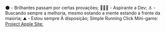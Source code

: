 
🌑 - Brilhantes passam por certas provações;
👨🏾‍💻 - Aspirante a Dev;
⚓ - Buscando sempre a melhoria, mesmo estando a mente estando a frente da maioria;
⛰️ - Estou sempre À disposição;
Simple Running Click Mini-game:
<a href="danielfalcaovt.github.io/BrokenHeart">
Project Apple Site:
<a href="danielfalcaovt.github.io/projetoapple">

